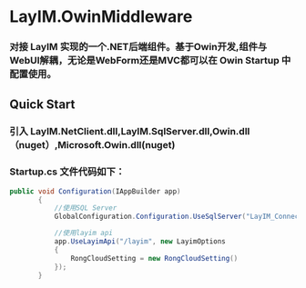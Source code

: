 # LayIM.OwinMiddleware 

### 对接 LayIM 实现的一个.NET后端组件。基于Owin开发,组件与WebUI解耦，无论是WebForm还是MVC都可以在 Owin Startup 中配置使用。

## Quick Start

### 引入 LayIM.NetClient.dll,LayIM.SqlServer.dll,Owin.dll（nuget）,Microsoft.Owin.dll(nuget)

### Startup.cs 文件代码如下：

 ```C#
 public void Configuration(IAppBuilder app)
        {
            //使用SQL Server
            GlobalConfiguration.Configuration.UseSqlServer("LayIM_Connection");

            //使用layim api 
            app.UseLayimApi("/layim", new LayimOptions
            {
                RongCloudSetting = new RongCloudSetting()
            });
        }
 ```
